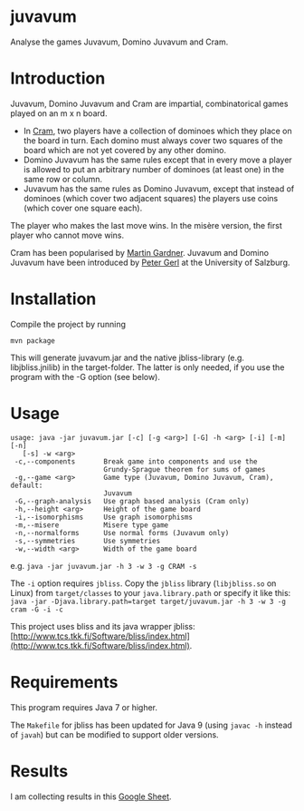 juvavum
=======

Analyse the games Juvavum, Domino Juvavum and Cram.

# Introduction
Juvavum, Domino Juvavum and Cram are impartial, combinatorical games played on an m x n board.

* In [Cram](https://en.wikipedia.org/wiki/Cram_(game)), two players have a collection of dominoes which they place on the board in turn. Each domino must always cover two squares of the board which are not yet covered by any other domino.
* Domino Juvavum has the same rules except that in every move a player is allowed to put an arbitrary number of dominoes (at least one) in the same row or column.
* Juvavum has the same rules as Domino Juvavum, except that instead of dominoes (which cover two adjacent squares) the players use coins (which cover one square each).

The player who makes the last move wins. In the misère version, the first player who cannot move wins.

Cram has been popularised by [Martin Gardner](https://en.wikipedia.org/wiki/Martin_Gardner). Juvavum and Domino Juvavum have been introduced by [Peter Gerl](https://petergerl-mathematiker.tumblr.com) at the University of Salzburg.

# Installation

Compile the project by running

    mvn package

This will generate juvavum.jar and the native jbliss-library (e.g. libjbliss.jnilib) in the target-folder. The latter is only needed, if you use the program with the -G option (see below).

# Usage

    usage: java -jar juvavum.jar [-c] [-g <arg>] [-G] -h <arg> [-i] [-m] [-n]
       [-s] -w <arg>
     -c,--components       Break game into components and use the
                           Grundy-Sprague theorem for sums of games
     -g,--game <arg>       Game type (Juvavum, Domino Juvavum, Cram), default:
                           Juvavum
     -G,--graph-analysis   Use graph based analysis (Cram only)
     -h,--height <arg>     Height of the game board
     -i,--isomorphisms     Use graph isomorphisms
     -m,--misere           Misere type game
     -n,--normalforms      Use normal forms (Juvavum only)
     -s,--symmetries       Use symmetries
     -w,--width <arg>      Width of the game board

e.g. `java -jar juvavum.jar -h 3 -w 3 -g CRAM -s`

The `-i` option requires `jbliss`. Copy the `jbliss` library (`libjbliss.so` on Linux) from `target/classes` to your `java.library.path` or specify it like this: `java -jar -Djava.library.path=target target/juvavum.jar -h 3 -w 3 -g cram -G -i -c`

This project uses bliss and its java wrapper jbliss: [http://www.tcs.tkk.fi/Software/bliss/index.html](http://www.tcs.tkk.fi/Software/bliss/index.html).

# Requirements
This program requires Java 7 or higher.

The `Makefile` for jbliss has been updated for Java 9 (using `javac -h` instead of `javah`) but can be modified to support older versions.

# Results
I am collecting results in this [Google Sheet](https://docs.google.com/spreadsheets/d/1QFaqaRN4wdvPGEEx9gDphZzy8yk3d-RP9WAN8shMqsU/edit?usp=sharing).
